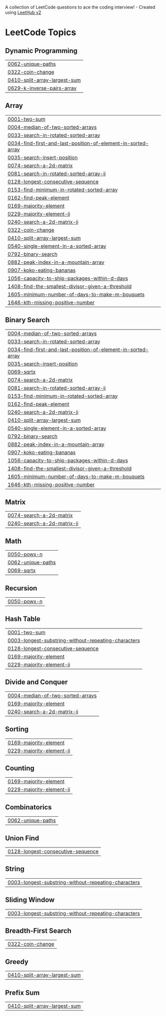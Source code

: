 A collection of LeetCode questions to ace the coding interview! - Created using [LeetHub v2](https://github.com/arunbhardwaj/LeetHub-2.0)
<!---LeetCode Topics Start-->
# LeetCode Topics
## Dynamic Programming
|  |
| ------- |
| [0062-unique-paths](https://github.com/SHAIKSHAFINA/DSA-PRACTICE/tree/master/0062-unique-paths) |
| [0322-coin-change](https://github.com/SHAIKSHAFINA/DSA-PRACTICE/tree/master/0322-coin-change) |
| [0410-split-array-largest-sum](https://github.com/SHAIKSHAFINA/DSA-PRACTICE/tree/master/0410-split-array-largest-sum) |
| [0629-k-inverse-pairs-array](https://github.com/SHAIKSHAFINA/DSA-PRACTICE/tree/master/0629-k-inverse-pairs-array) |
## Array
|  |
| ------- |
| [0001-two-sum](https://github.com/SHAIKSHAFINA/DSA-PRACTICE/tree/master/0001-two-sum) |
| [0004-median-of-two-sorted-arrays](https://github.com/SHAIKSHAFINA/DSA-PRACTICE/tree/master/0004-median-of-two-sorted-arrays) |
| [0033-search-in-rotated-sorted-array](https://github.com/SHAIKSHAFINA/DSA-PRACTICE/tree/master/0033-search-in-rotated-sorted-array) |
| [0034-find-first-and-last-position-of-element-in-sorted-array](https://github.com/SHAIKSHAFINA/DSA-PRACTICE/tree/master/0034-find-first-and-last-position-of-element-in-sorted-array) |
| [0035-search-insert-position](https://github.com/SHAIKSHAFINA/DSA-PRACTICE/tree/master/0035-search-insert-position) |
| [0074-search-a-2d-matrix](https://github.com/SHAIKSHAFINA/DSA-PRACTICE/tree/master/0074-search-a-2d-matrix) |
| [0081-search-in-rotated-sorted-array-ii](https://github.com/SHAIKSHAFINA/DSA-PRACTICE/tree/master/0081-search-in-rotated-sorted-array-ii) |
| [0128-longest-consecutive-sequence](https://github.com/SHAIKSHAFINA/DSA-PRACTICE/tree/master/0128-longest-consecutive-sequence) |
| [0153-find-minimum-in-rotated-sorted-array](https://github.com/SHAIKSHAFINA/DSA-PRACTICE/tree/master/0153-find-minimum-in-rotated-sorted-array) |
| [0162-find-peak-element](https://github.com/SHAIKSHAFINA/DSA-PRACTICE/tree/master/0162-find-peak-element) |
| [0169-majority-element](https://github.com/SHAIKSHAFINA/DSA-PRACTICE/tree/master/0169-majority-element) |
| [0229-majority-element-ii](https://github.com/SHAIKSHAFINA/DSA-PRACTICE/tree/master/0229-majority-element-ii) |
| [0240-search-a-2d-matrix-ii](https://github.com/SHAIKSHAFINA/DSA-PRACTICE/tree/master/0240-search-a-2d-matrix-ii) |
| [0322-coin-change](https://github.com/SHAIKSHAFINA/DSA-PRACTICE/tree/master/0322-coin-change) |
| [0410-split-array-largest-sum](https://github.com/SHAIKSHAFINA/DSA-PRACTICE/tree/master/0410-split-array-largest-sum) |
| [0540-single-element-in-a-sorted-array](https://github.com/SHAIKSHAFINA/DSA-PRACTICE/tree/master/0540-single-element-in-a-sorted-array) |
| [0792-binary-search](https://github.com/SHAIKSHAFINA/DSA-PRACTICE/tree/master/0792-binary-search) |
| [0882-peak-index-in-a-mountain-array](https://github.com/SHAIKSHAFINA/DSA-PRACTICE/tree/master/0882-peak-index-in-a-mountain-array) |
| [0907-koko-eating-bananas](https://github.com/SHAIKSHAFINA/DSA-PRACTICE/tree/master/0907-koko-eating-bananas) |
| [1056-capacity-to-ship-packages-within-d-days](https://github.com/SHAIKSHAFINA/DSA-PRACTICE/tree/master/1056-capacity-to-ship-packages-within-d-days) |
| [1408-find-the-smallest-divisor-given-a-threshold](https://github.com/SHAIKSHAFINA/DSA-PRACTICE/tree/master/1408-find-the-smallest-divisor-given-a-threshold) |
| [1605-minimum-number-of-days-to-make-m-bouquets](https://github.com/SHAIKSHAFINA/DSA-PRACTICE/tree/master/1605-minimum-number-of-days-to-make-m-bouquets) |
| [1646-kth-missing-positive-number](https://github.com/SHAIKSHAFINA/DSA-PRACTICE/tree/master/1646-kth-missing-positive-number) |
## Binary Search
|  |
| ------- |
| [0004-median-of-two-sorted-arrays](https://github.com/SHAIKSHAFINA/DSA-PRACTICE/tree/master/0004-median-of-two-sorted-arrays) |
| [0033-search-in-rotated-sorted-array](https://github.com/SHAIKSHAFINA/DSA-PRACTICE/tree/master/0033-search-in-rotated-sorted-array) |
| [0034-find-first-and-last-position-of-element-in-sorted-array](https://github.com/SHAIKSHAFINA/DSA-PRACTICE/tree/master/0034-find-first-and-last-position-of-element-in-sorted-array) |
| [0035-search-insert-position](https://github.com/SHAIKSHAFINA/DSA-PRACTICE/tree/master/0035-search-insert-position) |
| [0069-sqrtx](https://github.com/SHAIKSHAFINA/DSA-PRACTICE/tree/master/0069-sqrtx) |
| [0074-search-a-2d-matrix](https://github.com/SHAIKSHAFINA/DSA-PRACTICE/tree/master/0074-search-a-2d-matrix) |
| [0081-search-in-rotated-sorted-array-ii](https://github.com/SHAIKSHAFINA/DSA-PRACTICE/tree/master/0081-search-in-rotated-sorted-array-ii) |
| [0153-find-minimum-in-rotated-sorted-array](https://github.com/SHAIKSHAFINA/DSA-PRACTICE/tree/master/0153-find-minimum-in-rotated-sorted-array) |
| [0162-find-peak-element](https://github.com/SHAIKSHAFINA/DSA-PRACTICE/tree/master/0162-find-peak-element) |
| [0240-search-a-2d-matrix-ii](https://github.com/SHAIKSHAFINA/DSA-PRACTICE/tree/master/0240-search-a-2d-matrix-ii) |
| [0410-split-array-largest-sum](https://github.com/SHAIKSHAFINA/DSA-PRACTICE/tree/master/0410-split-array-largest-sum) |
| [0540-single-element-in-a-sorted-array](https://github.com/SHAIKSHAFINA/DSA-PRACTICE/tree/master/0540-single-element-in-a-sorted-array) |
| [0792-binary-search](https://github.com/SHAIKSHAFINA/DSA-PRACTICE/tree/master/0792-binary-search) |
| [0882-peak-index-in-a-mountain-array](https://github.com/SHAIKSHAFINA/DSA-PRACTICE/tree/master/0882-peak-index-in-a-mountain-array) |
| [0907-koko-eating-bananas](https://github.com/SHAIKSHAFINA/DSA-PRACTICE/tree/master/0907-koko-eating-bananas) |
| [1056-capacity-to-ship-packages-within-d-days](https://github.com/SHAIKSHAFINA/DSA-PRACTICE/tree/master/1056-capacity-to-ship-packages-within-d-days) |
| [1408-find-the-smallest-divisor-given-a-threshold](https://github.com/SHAIKSHAFINA/DSA-PRACTICE/tree/master/1408-find-the-smallest-divisor-given-a-threshold) |
| [1605-minimum-number-of-days-to-make-m-bouquets](https://github.com/SHAIKSHAFINA/DSA-PRACTICE/tree/master/1605-minimum-number-of-days-to-make-m-bouquets) |
| [1646-kth-missing-positive-number](https://github.com/SHAIKSHAFINA/DSA-PRACTICE/tree/master/1646-kth-missing-positive-number) |
## Matrix
|  |
| ------- |
| [0074-search-a-2d-matrix](https://github.com/SHAIKSHAFINA/DSA-PRACTICE/tree/master/0074-search-a-2d-matrix) |
| [0240-search-a-2d-matrix-ii](https://github.com/SHAIKSHAFINA/DSA-PRACTICE/tree/master/0240-search-a-2d-matrix-ii) |
## Math
|  |
| ------- |
| [0050-powx-n](https://github.com/SHAIKSHAFINA/DSA-PRACTICE/tree/master/0050-powx-n) |
| [0062-unique-paths](https://github.com/SHAIKSHAFINA/DSA-PRACTICE/tree/master/0062-unique-paths) |
| [0069-sqrtx](https://github.com/SHAIKSHAFINA/DSA-PRACTICE/tree/master/0069-sqrtx) |
## Recursion
|  |
| ------- |
| [0050-powx-n](https://github.com/SHAIKSHAFINA/DSA-PRACTICE/tree/master/0050-powx-n) |
## Hash Table
|  |
| ------- |
| [0001-two-sum](https://github.com/SHAIKSHAFINA/DSA-PRACTICE/tree/master/0001-two-sum) |
| [0003-longest-substring-without-repeating-characters](https://github.com/SHAIKSHAFINA/DSA-PRACTICE/tree/master/0003-longest-substring-without-repeating-characters) |
| [0128-longest-consecutive-sequence](https://github.com/SHAIKSHAFINA/DSA-PRACTICE/tree/master/0128-longest-consecutive-sequence) |
| [0169-majority-element](https://github.com/SHAIKSHAFINA/DSA-PRACTICE/tree/master/0169-majority-element) |
| [0229-majority-element-ii](https://github.com/SHAIKSHAFINA/DSA-PRACTICE/tree/master/0229-majority-element-ii) |
## Divide and Conquer
|  |
| ------- |
| [0004-median-of-two-sorted-arrays](https://github.com/SHAIKSHAFINA/DSA-PRACTICE/tree/master/0004-median-of-two-sorted-arrays) |
| [0169-majority-element](https://github.com/SHAIKSHAFINA/DSA-PRACTICE/tree/master/0169-majority-element) |
| [0240-search-a-2d-matrix-ii](https://github.com/SHAIKSHAFINA/DSA-PRACTICE/tree/master/0240-search-a-2d-matrix-ii) |
## Sorting
|  |
| ------- |
| [0169-majority-element](https://github.com/SHAIKSHAFINA/DSA-PRACTICE/tree/master/0169-majority-element) |
| [0229-majority-element-ii](https://github.com/SHAIKSHAFINA/DSA-PRACTICE/tree/master/0229-majority-element-ii) |
## Counting
|  |
| ------- |
| [0169-majority-element](https://github.com/SHAIKSHAFINA/DSA-PRACTICE/tree/master/0169-majority-element) |
| [0229-majority-element-ii](https://github.com/SHAIKSHAFINA/DSA-PRACTICE/tree/master/0229-majority-element-ii) |
## Combinatorics
|  |
| ------- |
| [0062-unique-paths](https://github.com/SHAIKSHAFINA/DSA-PRACTICE/tree/master/0062-unique-paths) |
## Union Find
|  |
| ------- |
| [0128-longest-consecutive-sequence](https://github.com/SHAIKSHAFINA/DSA-PRACTICE/tree/master/0128-longest-consecutive-sequence) |
## String
|  |
| ------- |
| [0003-longest-substring-without-repeating-characters](https://github.com/SHAIKSHAFINA/DSA-PRACTICE/tree/master/0003-longest-substring-without-repeating-characters) |
## Sliding Window
|  |
| ------- |
| [0003-longest-substring-without-repeating-characters](https://github.com/SHAIKSHAFINA/DSA-PRACTICE/tree/master/0003-longest-substring-without-repeating-characters) |
## Breadth-First Search
|  |
| ------- |
| [0322-coin-change](https://github.com/SHAIKSHAFINA/DSA-PRACTICE/tree/master/0322-coin-change) |
## Greedy
|  |
| ------- |
| [0410-split-array-largest-sum](https://github.com/SHAIKSHAFINA/DSA-PRACTICE/tree/master/0410-split-array-largest-sum) |
## Prefix Sum
|  |
| ------- |
| [0410-split-array-largest-sum](https://github.com/SHAIKSHAFINA/DSA-PRACTICE/tree/master/0410-split-array-largest-sum) |
<!---LeetCode Topics End-->